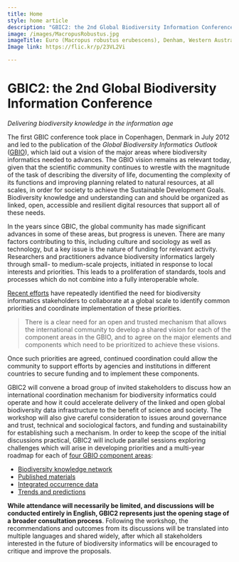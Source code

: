 ```yaml
---
title: Home
style: home article
description: "GBIC2: the 2nd Global Biodiversity Information Conference—delivering biodiversity knowledge in the information age"
image: /images/MacropusRobustus.jpg
imageTitle: Euro (Macropus robustus erubescens), Denham, Western Australia, 10 January 2018. Photo dhobern, licensed under CC BY 4.0
Image link: https://flic.kr/p/23VL2Vi

---
```

GBIC2: the 2nd Global Biodiversity Information Conference
===================

_Delivering biodiversity knowledge in the information age_

The first GBIC conference took place in Copenhagen, Denmark in July 2012 and led to the publication of the _Global Biodiversity Informatics Outlook_ ([GBIO](./gbio)), which laid out a vision of the major areas where biodiversity informatics needed to advances. The GBIO vision remains as relevant today, given that the scientific community continues to wrestle with the magnitude of the task of describing the diversity of life, documenting the complexity of its functions and improving planning related to natural resources, at all scales, in order for society to achieve the Sustainable Development Goals. Biodiversity knowledge and understanding can and should be organized as linked, open, accessible and resilient digital resources that support all of these needs.

In the years since GBIC, the global community has made significant advances in some of these areas, but progress is uneven. There are many factors contributing to this, including culture and sociology as well as technology, but a key issue is the nature of funding for relevant activity. Researchers and practitioners advance biodiversity informatics largely through small- to medium-scale projects, initiated in response to local interests and priorities. This leads to a proliferation of standards, tools and processes which do not combine into a fully interoperable whole.

[Recent efforts](./background) have repeatedly identified the need for biodiversity informatics stakeholders to collaborate at a global scale to identify common priorities and coordinate implementation of these priorities. 
> There is a clear need for an open and trusted mechanism that allows the international community to develop a shared vision for each of the component areas in the GBIO, and to agree on the major elements and components which need to be prioritized to achieve these visions. 

Once such priorities are agreed, continued coordination could allow the community to support efforts by agencies and institutions in different countries to secure funding and to implement these components. 

GBIC2 will convene a broad group of invited stakeholders to discuss how an international coordination mechanism for biodiversity informatics could operate and how it could accelerate delivery of the linked and open global biodiversity data infrastructure to the benefit of science and society. The workshop will also give careful consideration to issues around governance and trust, technical and sociological factors, and funding and sustainability for establishing such a mechanism. In order to keep the scope of the initial discussions practical, GBIC2 will include parallel sessions exploring challenges which will arise in developing priorities and a multi-year roadmap for each of [four GBIO component areas](./key-topics): 
+ [Biodiversity knowledge network](./key-topics/knowledge-network)
+ [Published materials](./key-topics/published-materials)
+ [Integrated occurrence data](./key-topics/occurrence-data)
+ [Trends and predictions](./key-topics/trends)

**While attendance will necessarily be limited, and discussions will be conducted entirely in English, GBIC2 represents just the opening stage of a broader consultation process**. Following the workshop, the recommendations and outcomes from its discussions will be translated into multiple languages and shared widely, after which all stakeholders interested in the future of biodiversity informatics will be encouraged to critique and improve the proposals.
